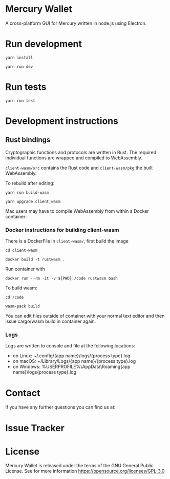 # Mercury Wallet

A cross-platform GUI for Mercury written in node.js using Electron.


# Run development

`yarn install`

`yarn run dev`


# Run tests

`yarn run test`


# Development instructions

## Rust bindings

Cryptographic functions and protocols are written in Rust. The required individual functions
are wrapped and compiled to WebAssembly.

`client-wasm/src` contains the Rust code and `client-wasm/pkg` the built WebAssembly.

To rebuild after editing:

`yarn run build-wasm`

`yarn upgrade client_wasm`


Mac users may have to compile WebAssembly from within a Docker container:


### Docker instructions for building client-wasm

There is a DockerFile in `client-wasm/`, first build the image

`cd client-wasm`

`docker build -t rustwasm .`

Run container with

`docker run --rm -it -v ${PWD}:/code rustwasm bash`

To build wasm:

`cd /code`

`wasm-pack build`

You can edit files outside of container with your normal text editor and then
issue cargo/wasm build in container again.


### Logs

Logs are written to console and file at the following locations:

- on Linux: ~/.config/{app name}/logs/{process type}.log
- on macOS: ~/Library/Logs/{app name}/{process type}.log
- on Windows: %USERPROFILE%\AppData\Roaming\{app name}\logs\{process type}.log

# Contact

If you have any further questions you can find us at:

# Issue Tracker

# License

Mercury Wallet is released under the terms of the GNU General Public License. See for more information https://opensource.org/licenses/GPL-3.0
